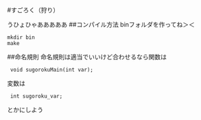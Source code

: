 #すごろく（狩り）

うひょひゃあああああ 
##コンパイル方法
binフォルダを作ってね＞＜
```コンパイル方法
mkdir bin
make
```
##命名規則
命名規則は適当でいいけど合わせるなら関数は
```関数の命名規則
 void sugorokuMain(int var);
```
変数は
```変数の命名規則
 int sugoroku_var;
```
とかにしよう
